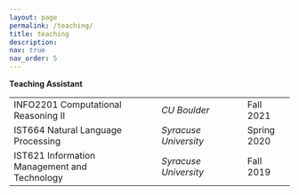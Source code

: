 ```yaml
---
layout: page
permalink: /teaching/
title: teaching
description:
nav: true
nav_order: 5
---
```


<strong>Teaching Assistant</strong>

<table>
  <tr>
    <td>INFO2201 Computational Reasoning II</td>
    <td></td>
    <td></td>
    <td><i>CU Boulder</i></td>
    <td></td>
    <td></td>
    <td>Fall 2021</td>
  </tr>
  <tr>
    <td>IST664 Natural Language Processing</td>
    <td></td>
    <td></td>
    <td><i>Syracuse University</i></td>
    <td></td>
    <td></td>
    <td>Spring 2020</td>
  </tr>
  <tr>
    <td>IST621 Information Management and Technology</td>
    <td></td>
    <td></td>
    <td><i>Syracuse University</i></td>
    <td></td>
    <td></td>
    <td>Fall 2019</td>
  </tr>
</table>
